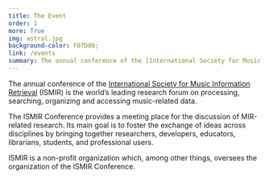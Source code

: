 ```yaml
---
title: The Event
order: 1
more: True
img: astral.jpg
background-color: F07D00;
link: /events
summary: The annual conference of the [International Society for Music Information Retrieval](http://ismir.net/) (ISMIR) is the world’s leading research forum on processing, searching, organizing and accessing music-related data.
---
```


The annual conference of the [International Society for Music Information Retrieval](http://ismir.net/) (ISMIR) is the world’s leading research forum on processing, searching, organizing and accessing music-related data.

The ISMIR Conference provides a meeting place for the discussion of MIR-related research. Its main goal is to foster the exchange of ideas across disciplines by bringing together researchers, developers, educators, librarians, students, and professional users.

ISMIR is a non-profit organization which, among other things, oversees the organization of the ISMIR Conference.
